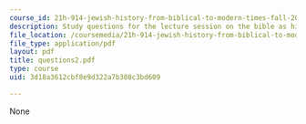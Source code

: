 ```yaml
---
course_id: 21h-914-jewish-history-from-biblical-to-modern-times-fall-2007
description: Study questions for the lecture session on the bible as history.
file_location: /coursemedia/21h-914-jewish-history-from-biblical-to-modern-times-fall-2007/3d18a3612cbf8e9d322a7b308c3bd609_questions2.pdf
file_type: application/pdf
layout: pdf
title: questions2.pdf
type: course
uid: 3d18a3612cbf8e9d322a7b308c3bd609

---
```

None